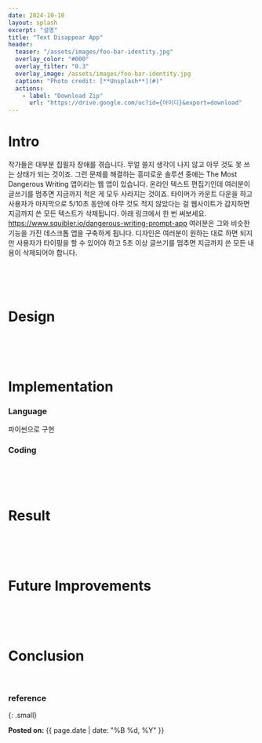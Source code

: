 ```yaml
---
date: 2024-10-10
layout: splash
excerpt: "설명"
title: "Text Disappear App"
header:
  teaser: "/assets/images/foo-bar-identity.jpg"
  overlay_color: "#000"
  overlay_filter: "0.3"
  overlay_image: /assets/images/foo-bar-identity.jpg
  caption: "Photo credit: [**Unsplash**](#)"
  actions:
    - label: "Download Zip"
      url: "https://drive.google.com/uc?id={아이디}&export=download" 
---
```


# Intro

작가들은 대부분 집필자 장애를 겪습니다. 무얼 쓸지 생각이 나지 않고 아무 것도 못 쓰는 상태가 되는 것이죠.
그런 문제를 해결하는 흥미로운 솔루션 중에는 The Most Dangerous Writing 앱이라는 웹 앱이 있습니다.
온라인 텍스트 편집기인데 여러분이 글쓰기를 멈추면 지금까지 적은 게 모두 사라지는 것이죠.
타이머가 카운트 다운을 하고 사용자가 마지막으로 5/10초 동안에 아무 것도 적지 않았다는 걸 웹사이트가 감지하면 지금까지 쓴 모든 텍스트가 삭제됩니다.
아래 링크에서 한 번 써보세요.
<https://www.squibler.io/dangerous-writing-prompt-app>
여러분은 그와 비슷한 기능을 가진 데스크톱 앱을 구축하게 됩니다. 디자인은 여러분이 원하는 대로 하면 되지만 사용자가 타이핑을 할 수 있어야 하고 5초 이상 글쓰기를 멈추면 지금까지 쓴 모든 내용이 삭제되어야 합니다.

<br><br><br>

# Design

<br><br><br>

# Implementation

### Language

파이썬으로 구현

### Coding

<br><br><br>

# Result

<br><br><br>

# Future Improvements

<br><br><br>

# Conclusion

<br>

### reference

{: .small}

<b>Posted on:</b> {{ page.date | date: "%B %d, %Y" }}